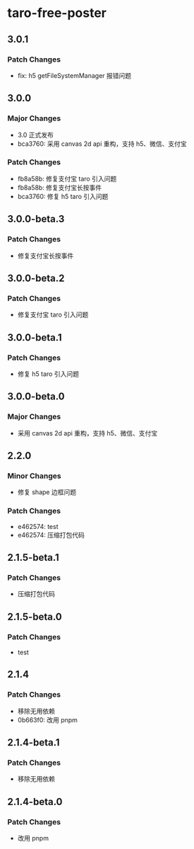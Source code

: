 # taro-free-poster

## 3.0.1

### Patch Changes

- fix: h5 getFileSystemManager 报错问题

## 3.0.0

### Major Changes

- 3.0 正式发布
- bca3760: 采用 canvas 2d api 重构，支持 h5、微信、支付宝

### Patch Changes

- fb8a58b: 修复支付宝 taro 引入问题
- fb8a58b: 修复支付宝长按事件
- bca3760: 修复 h5 taro 引入问题

## 3.0.0-beta.3

### Patch Changes

- 修复支付宝长按事件

## 3.0.0-beta.2

### Patch Changes

- 修复支付宝 taro 引入问题

## 3.0.0-beta.1

### Patch Changes

- 修复 h5 taro 引入问题

## 3.0.0-beta.0

### Major Changes

- 采用 canvas 2d api 重构，支持 h5、微信、支付宝

## 2.2.0

### Minor Changes

- 修复 shape 边框问题

### Patch Changes

- e462574: test
- e462574: 压缩打包代码

## 2.1.5-beta.1

### Patch Changes

- 压缩打包代码

## 2.1.5-beta.0

### Patch Changes

- test

## 2.1.4

### Patch Changes

- 移除无用依赖
- 0b663f0: 改用 pnpm

## 2.1.4-beta.1

### Patch Changes

- 移除无用依赖

## 2.1.4-beta.0

### Patch Changes

- 改用 pnpm
